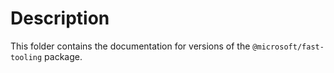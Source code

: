 # Description

This folder contains the documentation for versions of the `@microsoft/fast-tooling` package.